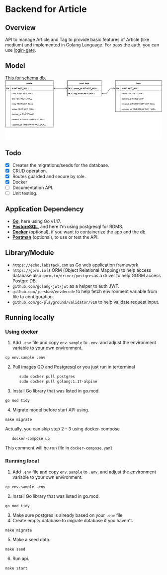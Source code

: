 # Backend for Article 

## Overview
API to manage Article and Tag to provide basic features of Article (like medium) and implemented in Golang Language. For pass the auth, you can use [login-gate](https://github.com/hafiztsalavin/login-go).

## Model
This for schema db.
![model-db](https://github.com/hafiztsalavin/medium-be/blob/master/docs/images/schema-medium-article-tags.png)

## Todo

- [x] Creates the migrations/seeds for the database.
- [x] CRUD operation.
- [x] Routes guarded and secure by role.
- [x] Docker
- [ ] Documentation API.
- [ ] Unit testing.

## Application Dependency

* [**Go**](https://golang.org/), here using Go v1.17.
* [**PostgreSQL**](https://www.postgresql.org/), and here I'm using postgresql for RDMS.
* [**Docker**](https://www.docker.com/) (optional), if you want to containerize the app and the db.
* [**Postman**](https://www.postman.com/) (optional), to use or test the API.


## Library/Module

* `https://echo.labstack.com` as Go web application framework.
* `https://gorm.io` is ORM (Object Relational Mapping) to help access database also `gorm.io/driver/postgres`as a driver to help GORM access Postgre DB.
* `github.com/golang-jwt/jwt` as a helper to auth JWT.
* `github.com/joeshaw/envdecode` to help fetch environment variable from file to configuration.
* `github.com/go-playground/validator/v10` to help validate request input.

## Running locally
### Using docker
1. Add `.env` file and copy `env.sample` to `.env`. and adjust the environment variable to your own environment.
```
cp env.sample .env
```
2. Pull images GO and Postgresql or you just run in terterminal
   ```
      sudo docker pull postgres
      sudo docker pull golang:1.17-alpine 
   ```
3. Install Go library that was listed in go.mod. 

```
go mod tidy
```
4. Migrate model before start API using.
```
make migrate
```

Actually, you can skip step 2 - 3 using docker-compose
```
   docker-compose up
```
This comment will be run file in `docker-compose.yaml`


### Running local

1. Add `.env` file and copy `env.sample` to `.env`. and adjust the environment variable to your own environment.
```
cp env.sample .env
```
2. Install Go library that was listed in go.mod. 
```
go mod tidy
```
3. Make sure postgres is already based on your `.env` file
4. Create empty database to migrate database if you haven't. 
```
make migrate
```
5. Make a seed data. 
```
make seed
```
6. Run api.
```
make start
```